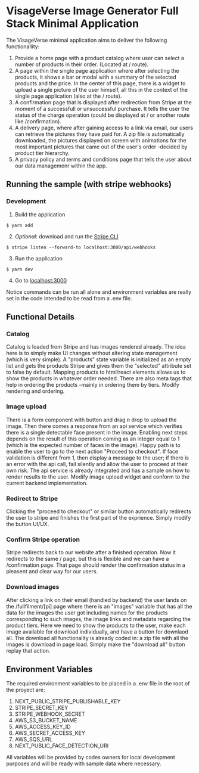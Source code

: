 # VisageVerse Image Generator Full Stack Minimal Application

The VisageVerse minimal application aims to deliver the following functionallity:
1. Provide a home page with a product catalog where user can select a number of products in their order. (Located at / route).
2. A page within the single page application where after selecting the products, it shows a bar or modal with a summary of the selected products and the price. In the center of this page, there is a widget to upload a single picture of the user himself, all this in the context of the single page application (also at the / route).
3. A confirmation page that is displayed after redirection from Stripe at the moment of a successfull or unsuccessful purchase. It tells the user the status of the charge operation (could be displayed at / or another route like /confirmation).
4. A delivery page, where after gaining access to a link via email, our users can retrieve the pictures they have paid for. A zip file is automatically downloaded, the pictures displayed on screen with animations for the most important pictures that came out of the user's order -decided by product tier hierarchy.
5. A privacy policy and terms and conditions page that tells the user about our data managemenr within the app.



## Running the sample (with stripe webhooks)

### Development

1. Build the application
~~~shell
$ yarn add
~~~

2. _Optional_: download and run the [Stripe CLI](https://stripe.com/docs/stripe-cli)
~~~shell
$ stripe listen --forward-to localhost:3000/api/webhooks
~~~

3. Run the application
~~~shell
$ yarn dev
~~~

4. Go to [localhost:3000](http://localhost:3000)

Notice commands can be run all alone and environment variables are really set in the code intended to be read from a .env file.


## Functional Details

### Catalog

Catalog is loaded from Stripe and has images rendered already. The idea here is to simply make UI changes without altering state management (which is very simple). A "products" state variable is initialized as an empty list and gets the products Stripe and gives them the "selected" attribute set to false by default. Mapping products to html/react elements allows us to show the products in whatever order needed. There are also meta tags that help in ordering the products -mainly in ordering them by tiers. Modify rendering and ordering.

### Image upload

There is a form component with button and drag n drop to upload the image. Then there comes a response from an api service which verifies there is a single detectable face present in the image. Enabling next steps depends on the result of this operation coming as an integer equal to 1 (which is the expected number of faces in the image). Happy path is to enable the user to go to the next action "Proceed to checkout". If face validation is different from 1, then display a message to the user; if there is an error with the api call, fail silently and allow the user to proceed at their own risk. The api service is already integrated and has a sample on how to render results to the user. Modify image upload widget and conform to the current backend implementation.

### Redirect to Stripe

Clicking the "proceed to checkout" or similar button automatically redirects the user to stripe and finishes the first part of the exprience. Simply modify the button UI/UX.

### Confirm Stripe operation

Stripe redirects back to our website after a finished operation. Now it redirects to the same / page, but this is flexible and we can have a /confirmation page. That page should render the confirmation status in a pleasent and clear way for our users.

### Download images

After clicking a link on their email (handled by backend) the user lands on the /fullfilment/[pi] page where there is an "images" variable that has all the data for the images the user got including names for the products corresponding to such images, the image links and metadata regarding the product tiers. Here we need to show the products to the user, make each image available for download individually, and have a button for downlaod all. The download all functionality is already coded in: a zip file with all the images is download in page load. Simply make the "download all" button replay that action. 

## Environment Variables

The required environment variables to be placed in a .env file in the root of the proyect are:
1. NEXT_PUBLIC_STRIPE_PUBLISHABLE_KEY
2. STRIPE_SECRET_KEY
3. STRIPE_WEBHOOK_SECRET
4. AWS_S3_BUCKET_NAME
5. AWS_ACCESS_KEY_ID
6. AWS_SECRET_ACCESS_KEY
7. AWS_SQS_URL
8. NEXT_PUBLIC_FACE_DETECTION_URI

All variables will be provided by codes owners for local development purposes and will be ready with sample data where necessary.
